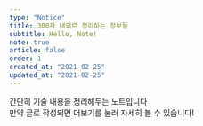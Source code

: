 ```yaml
---
type: "Notice"
title: 300자 내외로 정리하는 정보들
subtitle: Hello, Note!
note: true
article: false
order: 1
created_at: "2021-02-25"
updated_at: "2021-02-25"
---
```


간단히 기술 내용을 정리해두는 노트입니다  
만약 글로 작성되면 더보기를 눌러 자세히 볼 수 있습니다!